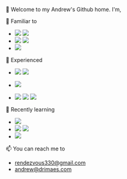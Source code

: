 👋 Welcome to my Andrew's Github home. I'm,

🤖 Familiar to
- <img src="https://img.shields.io/badge/Javascript-F7DF1E?style=plastic&logo=Javascript&logoColor=white"/> <img src="https://img.shields.io/badge/Node.js-339933?style=plastic&logo=Node.js&logoColor=white"/>
- <img src="https://img.shields.io/badge/Python-3776AB?style=plastic&logo=Python&logoColor=white"/> <img src="https://img.shields.io/badge/Flask-000000?style=plastic&logo=Flask&logoColor=white"/>
-  <img src="https://img.shields.io/badge/MySql-4479A1?style=plastic&logo=MySql&logoColor=white"/>

👀 Experienced


- <img src="https://img.shields.io/badge/C-A8B9CC?style=plastic&logo=C&logoColor=white"/> <img src="https://img.shields.io/badge/Solidity-363636?style=plastic&logo=Solidity&logoColor=white"/>

- <img src="https://img.shields.io/badge/Jira-0052CC?style=plastic&logo=Jira&logoColor=white"/>

- <img src="https://img.shields.io/badge/VSCode-007ACC?style=plastic&logo=VSCode&logoColor=white"/> <img src="https://img.shields.io/badge/Pycharm-000000?style=plastic&logo=Pycharm&logoColor=white"/> <img src="https://img.shields.io/badge/IntelliJ%20IDEA-000000?style=plastic&logo=IntelliJ%20IDEA&logoColor=white"/>
                                                                                                               

🌱 Recently learning
- <img src="https://img.shields.io/badge/Typescript-3178C6?style=plastic&logo=Typescript&logoColor=white"/>
- <img src="https://img.shields.io/badge/Java-000000?style=plastic&logo=Java&logoColor=white"/> <img src="https://img.shields.io/badge/Spring-6DB33F?style=plastic&logo=Spring&logoColor=white"/>
- <img src="https://img.shields.io/badge/PostgreSQL-4169E1?style=plastic&logo=PostgreSQL&logoColor=white"/>


📫 You can reach me to
  - rendezvous330@gmail.com
  - andrew@drimaes.com
